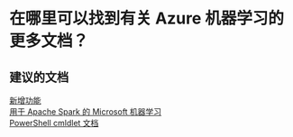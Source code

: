 <properties 
    pageTitle="Where can I find more documents for Azure Machine Learning?"
    description="在哪里可以找到有关 Azure 机器学习的更多文档？"
    service="microsoft.machinelearningoperationalization"
    resource="hostingAccounts"
    authors="jajan17"
    displayOrder="1"
    selfHelpType="resource"
    supportTopicIds=""
    resourceTags=""
    productPesIds=""
    cloudEnvironments="public"
 />


# <a name="where-can-i-find-more-documents-for-azure-machine-learning"></a>在哪里可以找到有关 Azure 机器学习的更多文档？

## <a name="recommended-documents"></a>**建议的文档**
[新增功能](https://azure.microsoft.com/documentation/articles/machine-learning-whats-new/)<br>
[用于 Apache Spark 的 Microsoft 机器学习](https://github.com/Azure/mmlspark)<br>
[PowerShell cmldlet 文档](https://msdn.microsoft.com/library/azure/mt767952.aspx)<br>

